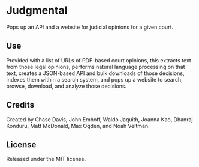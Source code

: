 # Judgmental

Pops up an API and a website for judicial opinions for a given court.

## Use

Provided with a list of URLs of PDF-based court opinions, this extracts text from those legal opinions, performs natural language processing on that text, creates a JSON-based API and bulk downloads of those decisions, indexes them within a search system, and pops up a website to search, browse, download, and analyze those decisions.

## Credits

Created by Chase Davis, John Emhoff, Waldo Jaquith, Joanna Kao, Dhanraj Konduru, Matt McDonald, Max Ogden, and Noah Veltman.

## License

Released under the MIT license.
